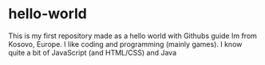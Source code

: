 # hello-world
This is my first repository made as a hello world with Githubs guide
Im from Kosovo, Europe. I like coding and programming (mainly games). I know quite a bit of JavaScript (and HTML/CSS) and Java 
